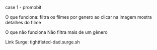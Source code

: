 case 1 - promobit

O que funciona:
filtra os filmes por genero
ao clicar na imagem mostra detalhes do filme

O que não funciona
Não filtra mais de um gênero

Link Surge:
tightfisted-dad.surge.sh


